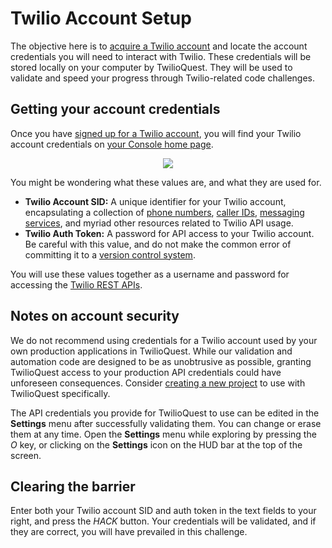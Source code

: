 # Twilio Account Setup

The objective here is to [acquire a Twilio account](https://www.twilio.com/try-twilio?utm_source=twilioquest-3) and locate the account credentials you will need to interact with Twilio. These credentials will be stored locally on your computer by TwilioQuest. They will be used to validate and speed your progress through Twilio-related code challenges.

## Getting your account credentials

Once you have [signed up for a Twilio account](https://www.twilio.com/try-twilio?utm_source=twilioquest-3), you will find your Twilio account credentials on [your Console home page](https://www.twilio.com/console).

<center>
<img src="images/basic_training/account-sid-auth-token.png" />
</center>

You might be wondering what these values are, and what they are used for.

- **Twilio Account SID:** A unique identifier for your Twilio account, encapsulating a collection of [phone numbers](https://www.twilio.com/console/phone-numbers/incoming), [caller IDs](https://www.twilio.com/console/phone-numbers/verified), [messaging services](https://www.twilio.com/console/sms/services), and myriad other resources related to Twilio API usage.
- **Twilio Auth Token:** A password for API access to your Twilio account. Be careful with this value, and do not make the common error of committing it to a [version control system](https://en.wikipedia.org/wiki/Version_control).

You will use these values together as a username and password for accessing the [Twilio REST APIs](https://www.twilio.com/docs).

## Notes on account security

We do not recommend using credentials for a Twilio account used by your own production applications in TwilioQuest. While our validation and automation code are designed to be as unobtrusive as possible, granting TwilioQuest access to your production API credentials could have unforeseen consequences. Consider [creating a new project](https://www.twilio.com/console/projects/create) to use with TwilioQuest specifically.

The API credentials you provide for TwilioQuest to use can be edited in the **Settings** menu after successfully validating them. You can change or erase them at any time. Open the **Settings** menu while exploring by pressing the *O* key, or clicking on the **Settings** icon on the HUD bar at the top of the screen.

## Clearing the barrier
Enter both your Twilio account SID and auth token in the text fields to your right, and press the *HACK* button. Your credentials will be validated, and if they are correct, you will have prevailed in this challenge.
